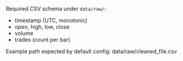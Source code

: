 Required CSV schema under `data/raw/`:
- timestamp (UTC, monotonic)
- open, high, low, close
- volume
- trades  (count per bar)

Example path expected by default config:
  data/raw/cleaned_file.csv
